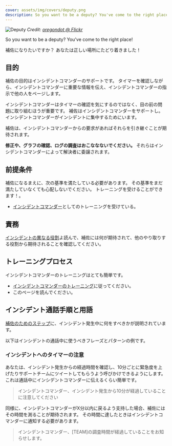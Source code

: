 ```yaml
---
cover: assets/img/covers/deputy.png
description: So you want to be a deputy? You've come to the right place!
---
```

![Deputy](../assets/img/headers/incident_command_support.jpg)
*Credit: [oregondot @ Flickr](https://www.flickr.com/photos/oregondot/8743801731/in/album-72157633494644719/)*

So you want to be a deputy? You've come to the right place!

補佐になりたいですか？
あなたは正しい場所にたどり着きました！

## 目的

補佐の目的はインシデントコマンダーのサポートです。
タイマーを確認しながら、インシデントコマンダーに重要な情報を伝え、インシデントコマンダーの指示で他の人をページします。

インシデントコマンダーはタイマーの確認を気にするのではなく、目の前の問題に取り組むほうが重要です。
補佐はインシデントコマンダーをサポートし。インシデントコマンダーがインシデントに集中するためにいます。

補佐は、インシデントコマンダーからの要求があればそれらを引き継ぐことが期待されます。

**修正や、グラフの確認、ログの調査はおこななないでください。**
それらはインシデントコマンダーによって解決者に委譲されます。

## 前提条件

補佐になるまえに、次の基準を満たしている必要があります。
その基準をまだ満たしていなくても心配しないでください。
トレーニングを受けることができます！。

* [インシデントコマンダー](/training/incident_commander.md)としてのトレーニングを受けている。

## 責務

[インシデントの異なる役割](/before/different_roles.md)よ読んで、補佐には何が期待されて、他のやり取りする役割から期待されることを確認してください。

## トレーニングプロセス

インシデントコマンダーのトレーニングはとても簡単です。

* [インシデントコマンダーのトレーニング](/training/incident_commander.md)に従ってください。
* このページを読んでください。

## インシデント通話手順と用語

[補佐のためのステップ](/during/during_an_incident.md)に、インシデント発生中に何をすべきかが説明されています。

以下はインシデントの通話中に使うべきフレーズとパターンの例です。

### インシデントへのタイマーの注意

あなたは、インシデント発生からの経過時間を確認し、10分ごとに緊急度を上げたりサポートチームにツイートしてもらうよう呼びかけできるようにします。
これは通話中にインシデントコマンダーに伝えるくらい簡単です。

> インシデントコマンダー、インシデント発生から10分が経過していることに注意してください

同様に、インシデントコマンダーがX分以内に戻るよう支持した場合、補佐にはその時間を測ることが期待されます。
その時間に達したときはインシデントコマンダーに通知する必要があります。

> インシデントコマンダー、[TEAM]の調査時間が経過していることをお知らせします。
